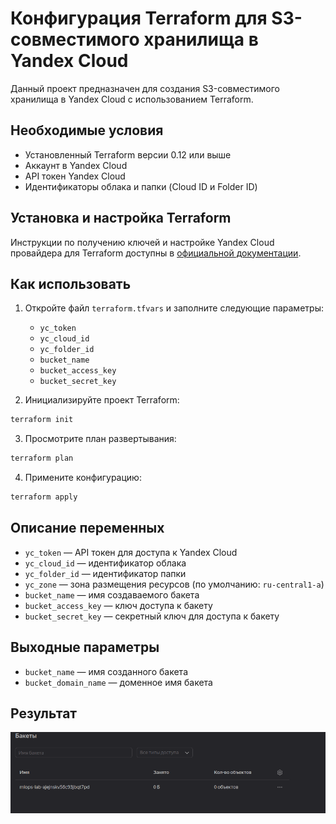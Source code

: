# Конфигурация Terraform для S3-совместимого хранилища в Yandex Cloud

Данный проект предназначен для создания S3-совместимого хранилища в Yandex Cloud с использованием Terraform.

## Необходимые условия
- Установленный Terraform версии 0.12 или выше
- Аккаунт в Yandex Cloud
- API токен Yandex Cloud
- Идентификаторы облака и папки (Cloud ID и Folder ID)
    
## Установка и настройка Terraform
Инструкции по получению ключей и настройке Yandex Cloud провайдера для Terraform доступны в [официальной документации](https://yandex.cloud/en-ru/docs/tutorials/infrastructure-management/terraform-quickstart).

## Как использовать
1. Откройте файл `terraform.tfvars` и заполните следующие параметры:
	- `yc_token`
	- `yc_cloud_id`
	- `yc_folder_id`
	- `bucket_name`
	- `bucket_access_key`
	- `bucket_secret_key`
        
2. Инициализируйте проект Terraform:
```sh
terraform init
```

3. Просмотрите план развертывания:
```sh
terraform plan
```

4. Примените конфигурацию:
```sh
terraform apply
```

## Описание переменных
- `yc_token` — API токен для доступа к Yandex Cloud
- `yc_cloud_id` — идентификатор облака
- `yc_folder_id` — идентификатор папки
- `yc_zone` — зона размещения ресурсов (по умолчанию: `ru-central1-a`)
- `bucket_name` — имя создаваемого бакета
- `bucket_access_key` — ключ доступа к бакету
- `bucket_secret_key` — секретный ключ для доступа к бакету

## Выходные параметры
- `bucket_name` — имя созданного бакета
- `bucket_domain_name` — доменное имя бакета

## Результат
![](images/bucket.png)